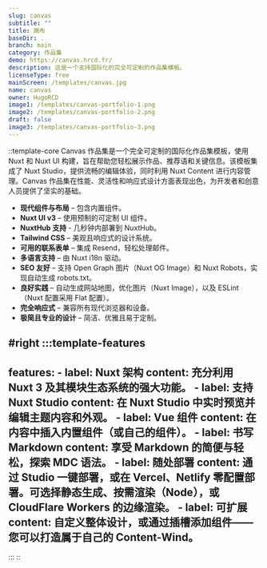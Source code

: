 ```yaml
---
slug: canvas
subtitle: ""
title: 画布
baseDir: .
branch: main
category: 作品集
demo: https://canvas.hrcd.fr/
description: 这是一个支持国际化的完全可定制的作品集模板。
licenseType: free
mainScreen: /templates/canvas.jpg
name: canvas
owner: HugoRCD
image1: /templates/canvas-portfolio-1.png
image2: /templates/canvas-portfolio-2.png
draft: false
image3: /templates/canvas-portfolio-3.png
---
```


::template-core
Canvas 作品集是一个完全可定制的国际化作品集模板，使用 Nuxt 和 Nuxt UI 构建，旨在帮助您轻松展示作品、推荐语和关键信息。该模板集成了 Nuxt Studio，提供流畅的编辑体验，同时利用 Nuxt Content 进行内容管理。Canvas 作品集在性能、灵活性和响应式设计方面表现出色，为开发者和创意人员提供了坚实的基础。

- **现代组件与布局** – 包含内置组件。
- **Nuxt UI v3** – 使用预制的可定制 UI 组件。
- **NuxtHub 支持** - 几秒钟内部署到 NuxtHub。
- **Tailwind CSS** – 美观且响应式的设计系统。
- **可用的联系表单** – 集成 Resend，轻松处理邮件。
- **多语言支持** – 由 Nuxt i18n 驱动。
- **SEO 友好** – 支持 Open Graph 图片（Nuxt OG Image）和 Nuxt Robots，实现自动生成 robots.txt。
- **良好实践** – 自动生成网站地图，优化图片（Nuxt Image），以及 ESLint（Nuxt 配置采用 Flat 配置）。
- **完全响应式** – 兼容所有现代浏览器和设备。
- **极简且专业的设计** – 简洁、优雅且易于定制。

#right
  :::template-features
  ---
  features:
    - label: Nuxt 架构
      content: 充分利用 Nuxt 3 及其模块生态系统的强大功能。
    - label: 支持 Nuxt Studio
      content: 在 Nuxt Studio 中实时预览并编辑主题内容和外观。
    - label: Vue 组件
      content: 在内容中插入内置组件（或自己的组件）。
    - label: 书写 Markdown
      content: 享受 Markdown 的简便与轻松，探索 MDC 语法。
    - label: 随处部署
      content: 通过 Studio 一键部署，或在 Vercel、Netlify 零配置部署。可选择静态生成、按需渲染（Node），或 CloudFlare Workers 的边缘渲染。
    - label: 可扩展
      content: 自定义整体设计，或通过插槽添加组件——您可以打造属于自己的 Content-Wind。
  ---
  :::
::
